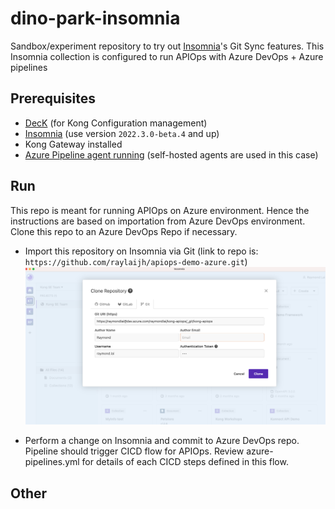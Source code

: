 # dino-park-insomnia

Sandbox/experiment repository to try out [Insomnia](https://insomnia.rest)'s Git Sync features. This Insomnia collection is configured to run APIOps with Azure DevOps + Azure pipelines

## Prerequisites

- [DecK](https://github.com/Kong/deck) (for Kong Configuration management)
- [Insomnia](https://github.com/Kong/insomnia/releases) (use version `2022.3.0-beta.4` and up)
- Kong Gateway installed
- [Azure Pipeline agent running](https://learn.microsoft.com/en-us/azure/devops/pipelines/agents/linux-agent?view=azure-devops) (self-hosted agents are used in this case)

## Run
This repo is meant for running APIOps on Azure environment. Hence the instructions are based on importation from Azure DevOps environment. Clone this repo to an Azure DevOps Repo if necessary. 

- Import this repository on Insomnia via Git (link to repo is: `https://github.com/raylaijh/apiops-demo-azure.git`)
![Insomnia Git Sync image](imgs/git.png)
  
- Perform a change on Insomnia and commit to Azure DevOps repo. Pipeline should trigger CICD flow for APIOps. Review azure-pipelines.yml for details of each CICD steps defined in this flow.

## Other

